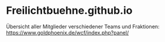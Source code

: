 # Freilichtbuehne.github.io

Übersicht aller Mitglieder verschiedener Teams und Fraktionen:
https://www.goldphoenix.de/wcf/index.php?panel/
